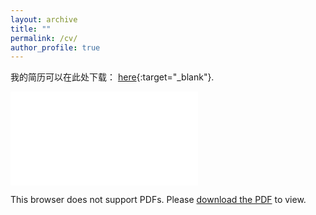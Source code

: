 ```yaml
---
layout: archive
title: ""
permalink: /cv/
author_profile: true
---
```


我的简历可以在此处下载： [here](../files/CV_suyongfeng.pdf){:target="_blank"}.

<object data="../files/CV_suyongfeng.pdf" type="application/pdf" width="700px" height="700px">
    <embed src="../files/CV_suyongfeng.pdf">
        <p>This browser does not support PDFs. Please <a href="../files/CV_suyongfeng.pdf">download the PDF</a> to view.</p>
    </embed>
</object>
